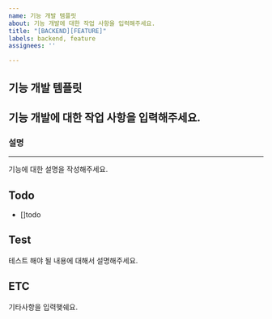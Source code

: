 ```yaml
---
name: 기능 개발 템플릿
about: 기능 개발에 대한 작업 사항을 입력해주세요.
title: "[BACKEND][FEATURE]"
labels: backend, feature
assignees: ''

---
```


## 기능 개발 템플릿
기능 개발에 대한 작업 사항을 입력해주세요.
---

### 설명
---
기능에 대한 설명을 작성해주세요.

Todo 
---
- []todo

Test
---
테스트 해야 될 내용에 대해서 설명해주세요.

ETC
---
기타사항을 입력햊쉐요.
